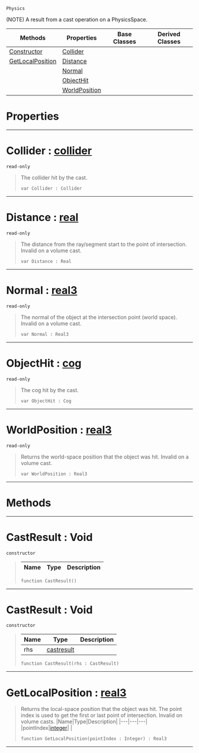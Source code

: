  `Physics`

(NOTE) A result from a cast operation on a PhysicsSpace.

|Methods|Properties|Base Classes|Derived Classes|
|---|---|---|---|
|[ Constructor](https://github.com/ZilchEngine/ZilchDocs/blob/master/code_reference/class_reference/castresult.markdown#castresult-void)|[ Collider](https://github.com/ZilchEngine/ZilchDocs/blob/master/code_reference/class_reference/castresult.markdown#collider-zilch-engine-doc)| | |
|[ GetLocalPosition](https://github.com/ZilchEngine/ZilchDocs/blob/master/code_reference/class_reference/castresult.markdown#getlocalposition-zilch-en)|[ Distance](https://github.com/ZilchEngine/ZilchDocs/blob/master/code_reference/class_reference/castresult.markdown#distance-zilch-engine-doc)| | |
| |[ Normal](https://github.com/ZilchEngine/ZilchDocs/blob/master/code_reference/class_reference/castresult.markdown#normal-zilch-engine-docum)| | |
| |[ ObjectHit](https://github.com/ZilchEngine/ZilchDocs/blob/master/code_reference/class_reference/castresult.markdown#objecthit-zilch-engine-do)| | |
| |[ WorldPosition](https://github.com/ZilchEngine/ZilchDocs/blob/master/code_reference/class_reference/castresult.markdown#worldposition-zilch-engin)| | |


 #  Properties


---  
 #  Collider : [collider](https://github.com/ZilchEngine/ZilchDocs/blob/master/code_reference/class_reference/collider.markdown)

 `read-only`

> The collider hit by the cast.
> ``` lang=cpp, name=Nada
> var Collider : Collider


---  
 #  Distance : [real](https://github.com/ZilchEngine/ZilchDocs/blob/master/code_reference/nada_base_types/real.markdown)

 `read-only`

> The distance from the ray/segment start to the point of intersection. Invalid on a volume cast.
> ``` lang=cpp, name=Nada
> var Distance : Real


---  
 #  Normal : [real3](https://github.com/ZilchEngine/ZilchDocs/blob/master/code_reference/nada_base_types/real3.markdown)

 `read-only`

> The normal of the object at the intersection point (world space). Invalid on a volume cast.
> ``` lang=cpp, name=Nada
> var Normal : Real3


---  
 #  ObjectHit : [cog](https://github.com/ZilchEngine/ZilchDocs/blob/master/code_reference/class_reference/cog.markdown)

 `read-only`

> The cog hit by the cast.
> ``` lang=cpp, name=Nada
> var ObjectHit : Cog


---  
 #  WorldPosition : [real3](https://github.com/ZilchEngine/ZilchDocs/blob/master/code_reference/nada_base_types/real3.markdown)

 `read-only`

> Returns the world-space position that the object was hit. Invalid on a volume cast.
> ``` lang=cpp, name=Nada
> var WorldPosition : Real3


---  
 #  Methods


---  
 #  CastResult : Void

 `constructor`

> 
> |Name|Type|Description|
> |---|---|---|
> ``` lang=cpp, name=Nada
> function CastResult()
> ``` 


---  
 #  CastResult : Void

 `constructor`

> 
> |Name|Type|Description|
> |---|---|---|
> |rhs|[castresult](https://github.com/ZilchEngine/ZilchDocs/blob/master/code_reference/class_reference/castresult.markdown)| |
> ``` lang=cpp, name=Nada
> function CastResult(rhs : CastResult)
> ``` 


---  
 #  GetLocalPosition : [real3](https://github.com/ZilchEngine/ZilchDocs/blob/master/code_reference/nada_base_types/real3.markdown)

> Returns the local-space position that the object was hit. The point index is used to get the first or last point of intersection. Invalid on volume casts.
> |Name|Type|Description|
> |---|---|---|
> |pointIndex|[integer](https://github.com/ZilchEngine/ZilchDocs/blob/master/code_reference/nada_base_types/integer.markdown)| |
> ``` lang=cpp, name=Nada
> function GetLocalPosition(pointIndex : Integer) : Real3
> ``` 


---  
 

 